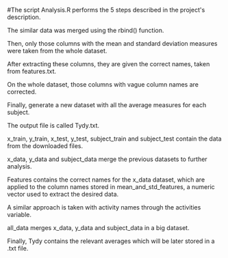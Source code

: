 
#The script Analysis.R performs the 5 steps described in the project's description.

The similar data was merged using the rbind() function. 

Then, only those columns with the mean and standard deviation measures were taken from the whole dataset. 

After extracting these columns, they are given the correct names, taken from features.txt.

On the whole dataset, those columns with vague column names are corrected.

Finally, generate a new dataset with all the average measures for each subject. 

The output file is called Tydy.txt.

x_train, y_train, x_test, y_test, subject_train and subject_test contain the data from the downloaded files.

x_data, y_data and subject_data merge the previous datasets to further analysis.

Features contains the correct names for the x_data dataset, which are applied to the column names stored in mean_and_std_features, a numeric vector used to extract the desired data.

A similar approach is taken with activity names through the activities variable.

all_data merges x_data, y_data and subject_data in a big dataset.

Finally, Tydy contains the relevant averages which will be later stored in a .txt file.
